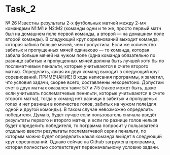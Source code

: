 # Task_2
№ 26
Известны результаты 2-х футбольных матчей между 2-мя командами N1:M1 и N2:M2 (команды одни и те же, просто первый матч был на домашнем поле первой команды,
а второй — на домашнем поле второй команды). В следующий круг соревнований выходит команда, которая забила больше мячей, чем пропустила. Если же количество забитых и 
пропущенных мячей одинаково — то команда, которая забила больше мячей на чужом поле (одна команда обязательно по разнице забитых и пропущенных мячей должна быть лучшей 
хотя бы по послематчевым пенальти, которые учитываются в счете второго матча). Определить, какая их двух команд выходит в следующий круг соревнований.
ПРИМЕЧАНИЕ!
В ходе написания программы, я заметил, что условия задачи, скорее всего, составленны некоректоно.
Допустим счет в двух матчах оказался такм:  5:7 и 7:5 (такое может быть, даже если учитывать послематчевые пенильти, которые учитываются в счете второго матча), тогда 
у команд нет разници в забитых и пропущеных голах и нет разници в количестве голов, забитых на чужом поле(для одной и другой комонды). В таком случае невозможно определить победителя.
Думаю, будет лучше если пользователь сначала введёт результаты первого и второго матча, и если по разнице голов нельзя будет определить победителя, то пограмма попросит у пользователя отдельно ввести результаты послематчевой серии пенальти, по которым можно будет определить какая команда выйдет в следующий круг соревнований.
Однако сейчас на Github загружена программа, которая полностью соответствует первоначальному условию задачи.
